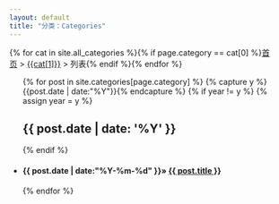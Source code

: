 ```yaml
---
layout: default
title: "分类：Categories"
---
```

{% for cat in site.all_categories %}{% if page.category == cat[0] %}<a href="/">首页</a>&nbsp;>&nbsp;<a href="{{cat[2]}}">{{cat[1]}}</a>&nbsp;>&nbsp;列表{% endif %}{% endfor %}
<!-- List -->
<ul class="list-unstyled">
{% for post in site.categories[page.category] %}
  {% capture y %}{{post.date | date:"%Y"}}{% endcapture %}
  {% if year != y %}
	{% assign year = y %}
	<h2>{{ post.date | date: '%Y' }}</h2>
  {% endif %}
  <li>
	<h4><span>{{ post.date | date:"%Y-%m-%d" }}</span>&raquo;
	<a href="{{ post.url }}" title="{{ post.title }}">{{ post.title }}</a></h4>
  </li>
{% endfor %}
